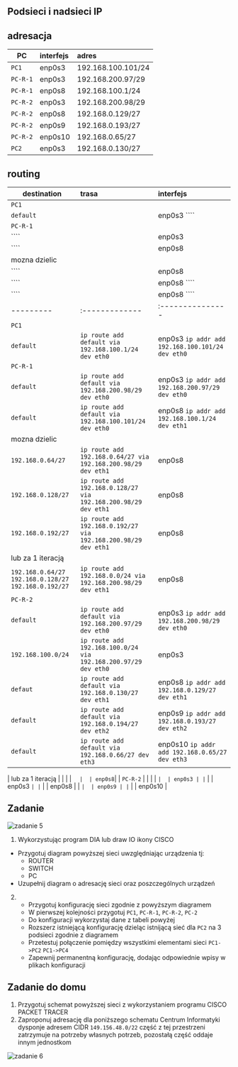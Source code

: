 Podsieci i nadsieci IP
----------------------

adresacja
-----------------------------------------------------
| PC     |  interfejs   | adres  |
| --------- |:-------------| :---------------| 
| ``PC1``   | enp0s3 | 192.168.100.101/24     |
| ``PC-R-1``| enp0s3 |  192.168.200.97/29   |
| ``PC-R-1``| enp0s8 | 192.168.100.1/24    |
| ``PC-R-2``| enp0s3 | 192.168.200.98/29      |
| ``PC-R-2``| enp0s8  | 192.168.0.129/27     |
| ``PC-R-2``| enp0s9  | 192.168.0.193/27    |
| ``PC-R-2``| enp0s10 | 192.168.0.65/27     |
| ``PC2``   | enp0s3  | 192.168.0.130/27   |

routing
-------

| destination | trasa | interfejs  |
| --------- |:-------------| :---------------| 
| ``PC1``     |  | |
| ``default`` |  | enp0s3 ```` |
| ``PC-R-1``  |  |        |
| ```` |  | enp0s3 |
| ```` |  | enp0s8 |
| mozna dzielic   |  |  |
| ````  |  | enp0s8  |
| ```` |  | enp0s8  ```` |
| ```` |  | enp0s8 ```` || destination | trasa | interfejs  |
| --------- |:-------------| :---------------| 
| ``PC1``     |  | |
| ``default`` | ``ip route add default via 192.168.100.1/24 dev eth0`` | enp0s3 ``ip addr add 192.168.100.101/24 dev eth0`` |
| ``PC-R-1``  |  |        |
| ``default`` | ``ip route add default via 192.168.200.98/29 dev eth0``  | enp0s3 ``ip addr add 192.168.200.97/29 dev eth0`` |
| ``default`` | ``ip route add default via 192.168.100.101/24 dev eth0``  | enp0s8 ``ip addr add 192.168.100.1/24 dev eth1`` |
| mozna dzielic   |  |  |
| ``192.168.0.64/27``  | ``ip route add 192.168.0.64/27 via 192.168.200.98/29 dev eth1``  | enp0s8  |
| ``192.168.0.128/27`` | ``ip route add 192.168.0.128/27 via 192.168.200.98/29 dev eth1`` | enp0s8 |
| ``192.168.0.192/27`` | ``ip route add 192.168.0.192/27 via 192.168.200.98/29 dev eth1``  | enp0s8 |
| lub za 1 iteracją   |  |  |
| ``192.168.0.64/27`` ``192.168.0.128/27`` ``192.168.0.192/27``   | ``ip route add 192.168.0.0/24 via 192.168.200.98/29 dev eth1``  | enp0s8|
| ``PC-R-2``  |  |        |
| ``default`` | ``ip route add default via 192.168.200.97/29 dev eth0``  | enp0s3 ``ip addr add 192.168.200.98/29 dev eth0`` |
| ``192.168.100.0/24`` | ``ip route add 192.168.100.0/24 via 192.168.200.97/29 dev eth0``  | enp0s3 |
| ``defaut``  | ``ip route add default via 192.168.0.130/27 dev eth1``  | enp0s8 ``ip addr add 192.168.0.129/27 dev eth1`` |
| ``default`` | ``ip route add default via 192.168.0.194/27 dev eth2``  | enp0s9 ``ip addr add 192.168.0.193/27 dev eth2`` |
| ``default`` | ``ip route add default via 192.168.0.66/27 dev eth3``  | enp0s10 ``ip addr add 192.168.0.65/27 dev eth3`` |

| lub za 1 iteracją   |  |  |
| ````   |  | enp0s8 ````|
| ``PC-R-2``  |  |        |
| ```` |  | enp0s3 |
| ```` |  | enp0s3 ```` |
| ````  |   | enp0s8 |
| ```` |  | enp0s9 |
| ```` |  | enp0s10 |


Zadanie
------------

![zadanie 5](over_network.svg)

1. Wykorzystując program DIA lub draw IO ikony CISCO
  * Przygotuj diagram powyższej sieci uwzględniając urządzenia tj:
    * ROUTER
    * SWITCH
    * PC
  * Uzupełnij diagram o adresację sieci oraz poszczególnych urządzeń
  
2.
   * Przygotuj konfigurację sieci zgodnie z powyższym diagramem
   * W pierwszej kolejności przygotuj ``PC1``, ``PC-R-1``, ``PC-R-2``, ``PC-2``
   * Do konfiguracji wykorzystaj dane z tabeli powyżej
   * Rozszerz istniejącą konfigurację dzieląc istnijącą sieć dla ``PC2`` na 3 podsieci zgodnie z diagramem
   * Przetestuj połączenie pomiędzy wszystkimi elementami sieci ``PC1->PC2`` ``PC1->PC4``
   * Zapewnij permanentną konfigurację, dodając odpowiednie wpisy w plikach konfiguracji


Zadanie do domu
---------------
1. Przygotuj schemat powyższej sieci z wykorzystaniem programu CISCO PACKET TRACER
2. Zaproponuj adresację dla poniższego schematu
   Centrum Informatyki dysponje adresem CIDR ``149.156.48.0/22`` część z tej przestrzeni zatrzymuje na potrzeby własnych potrzeb, pozostałą część oddaje innym jednostkom

  ![zadanie 6](campus-network.svg)
